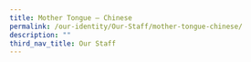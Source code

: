 ```yaml
---
title: Mother Tongue – Chinese
permalink: /our-identity/Our-Staff/mother-tongue-chinese/
description: ""
third_nav_title: Our Staff
---
```

